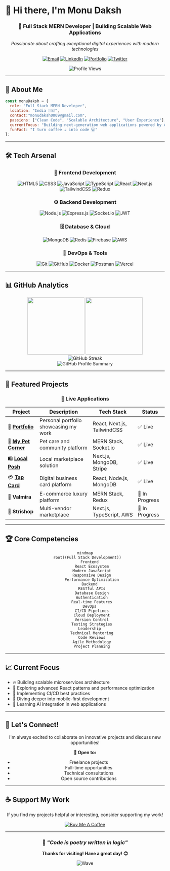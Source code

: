 # 👋 Hi there, I'm **Monu Daksh**

<div align="center">
  
  ### 🚀 Full Stack MERN Developer | Building Scalable Web Applications
  
  *Passionate about crafting exceptional digital experiences with modern technologies*
  
[![Email](https://img.shields.io/badge/Email-D14836?style=for-the-badge&logo=gmail&logoColor=white)](mailto:monudaksh0009@gmail.com)
[![LinkedIn](https://img.shields.io/badge/LinkedIn-0077B5?style=for-the-badge&logo=linkedin&logoColor=white)](https://www.linkedin.com/in/monu-daksh/)
[![Portfolio](https://img.shields.io/badge/Portfolio-000000?style=for-the-badge&logo=vercel&logoColor=white)](https://monu-daksh.vercel.app/)
[![Twitter](https://img.shields.io/badge/Twitter-1DA1F2?style=for-the-badge&logo=twitter&logoColor=white)](https://x.com/monu__daksh)

  
  ![Profile Views](https://komarev.com/ghpvc/?username=monu-daksh&color=blueviolet&style=for-the-badge)
  
</div>

---

## 🎯 **About Me**

```javascript
const monuDaksh = {
  role: "Full Stack MERN Developer",
  location: "India 🇮🇳",
  contact:"monudaksh0009@gmail.com",
  passions: ["Clean Code", "Scalable Architecture", "User Experience"],
  currentFocus: "Building next-generation web applications powered by AI",
  funFact: "I turn coffee ☕ into code 💻"
};
```

---

## 🛠️ **Tech Arsenal**

<div align="center">

### 🎨 **Frontend Development**
![HTML5](https://img.shields.io/badge/HTML5-E34F26?style=for-the-badge&logo=html5&logoColor=white)
![CSS3](https://img.shields.io/badge/CSS3-1572B6?style=for-the-badge&logo=css3&logoColor=white)
![JavaScript](https://img.shields.io/badge/JavaScript-F7DF1E?style=for-the-badge&logo=javascript&logoColor=black)
![TypeScript](https://img.shields.io/badge/TypeScript-007ACC?style=for-the-badge&logo=typescript&logoColor=white)
![React](https://img.shields.io/badge/React-20232A?style=for-the-badge&logo=react&logoColor=61DAFB)
![Next.js](https://img.shields.io/badge/Next.js-000000?style=for-the-badge&logo=next.js&logoColor=white)
![TailwindCSS](https://img.shields.io/badge/Tailwind_CSS-38B2AC?style=for-the-badge&logo=tailwind-css&logoColor=white)
![Redux](https://img.shields.io/badge/Redux-593D88?style=for-the-badge&logo=redux&logoColor=white)

### ⚙️ **Backend Development**
![Node.js](https://img.shields.io/badge/Node.js-43853D?style=for-the-badge&logo=node.js&logoColor=white)
![Express.js](https://img.shields.io/badge/Express.js-404D59?style=for-the-badge)
![Socket.io](https://img.shields.io/badge/Socket.io-black?style=for-the-badge&logo=socket.io&badgeColor=010101)
![JWT](https://img.shields.io/badge/JWT-black?style=for-the-badge&logo=JSON%20web%20tokens)

### 🗄️ **Database & Cloud**
![MongoDB](https://img.shields.io/badge/MongoDB-4EA94B?style=for-the-badge&logo=mongodb&logoColor=white)
![Redis](https://img.shields.io/badge/Redis-DC382D?style=for-the-badge&logo=redis&logoColor=white)
![Firebase](https://img.shields.io/badge/Firebase-039BE5?style=for-the-badge&logo=Firebase&logoColor=white)
![AWS](https://img.shields.io/badge/Amazon_AWS-232F3E?style=for-the-badge&logo=amazon-aws&logoColor=white)

### 🔧 **DevOps & Tools**
![Git](https://img.shields.io/badge/Git-F05032?style=for-the-badge&logo=git&logoColor=white)
![GitHub](https://img.shields.io/badge/GitHub-100000?style=for-the-badge&logo=github&logoColor=white)
![Docker](https://img.shields.io/badge/Docker-2496ED?style=for-the-badge&logo=docker&logoColor=white)
![Postman](https://img.shields.io/badge/Postman-FF6C37?style=for-the-badge&logo=postman&logoColor=white)
![Vercel](https://img.shields.io/badge/Vercel-000000?style=for-the-badge&logo=vercel&logoColor=white)

</div>

---

## 📊 **GitHub Analytics**

<div align="center">
  <img height="180em" src="https://github-readme-stats.vercel.app/api?username=monu-daksh&show_icons=true&theme=tokyonight&include_all_commits=true&count_private=true"/>
  <img height="180em" src="https://github-readme-stats.vercel.app/api/top-langs/?username=monu-daksh&layout=compact&langs_count=8&theme=tokyonight"/>
</div>

<div align="center">
  <img src="https://github-readme-streak-stats.herokuapp.com/?user=monu-daksh&theme=tokyonight" alt="GitHub Streak"/>
</div>

<div align="center">
  <img src="https://github-profile-summary-cards.vercel.app/api/cards/profile-details?username=monu-daksh&theme=tokyonight" alt="GitHub Profile Summary"/>
</div>

---

## 🚀 **Featured Projects**

<div align="center">

### 🌟 **Live Applications**

| Project | Description | Tech Stack | Status |
|---------|-------------|------------|--------|
| 🎯 **[Portfolio](https://monu-daksh.vercel.app/)** | Personal portfolio showcasing my work | React, Next.js, TailwindCSS | ✅ Live |
| 🐾 **[My Pet Corner](https://www.mypetcorner.app/)** | Pet care and community platform | MERN Stack, Socket.io | ✅ Live |
| 🛍️ **[Local Posh](https://localposh.com/)** | Local marketplace solution | Next.js, MongoDB, Stripe | ✅ Live |
| 💳 **[Tap Card](https://www.tapcard.co.in/)** | Digital business card platform | React, Node.js, MongoDB | ✅ Live |
| 💎 **Valmira** | E-commerce luxury platform | MERN Stack, Redux | 🚧 In Progress |
| 🛒 **Strishop** | Multi-vendor marketplace | Next.js, TypeScript, AWS | 🚧 In Progress |

</div>

---

## 🏆 **Core Competencies**

<div align="center">

```mermaid
mindmap
  root((Full Stack Development))
    Frontend
      React Ecosystem
      Modern JavaScript
      Responsive Design
      Performance Optimization
    Backend
      RESTful APIs
      Database Design
      Authentication
      Real-time Features
    DevOps
      CI/CD Pipelines
      Cloud Deployment
      Version Control
      Testing Strategies
    Leadership
      Technical Mentoring
      Code Reviews
      Agile Methodology
      Project Planning
```

</div>

---

## 📈 **Current Focus**

- 🔥 Building scalable microservices architecture
- 🎨 Exploring advanced React patterns and performance optimization
- 🚀 Implementing CI/CD best practices
- 📱 Diving deeper into mobile-first development
- 🤖 Learning AI integration in web applications

---

## 🎯 **Let's Connect!**

<div align="center">

I'm always excited to collaborate on innovative projects and discuss new opportunities!

**💬 Open to:**
- Freelance projects
- Full-time opportunities
- Technical consultations
- Open source contributions

</div>

---

## ☕ **Support My Work**

<div align="center">

If you find my projects helpful or interesting, consider supporting my work!

[![Buy Me A Coffee](https://img.shields.io/badge/Buy_Me_A_Coffee-FFDD00?style=for-the-badge&logo=buy-me-a-coffee&logoColor=black)](https://www.buymeacoffee.com/monudaksh)

</div>

---

<div align="center">
  
  ### 💫 *"Code is poetry written in logic"*
  
  **Thanks for visiting! Have a great day! 😊**
  
  ![Wave](https://raw.githubusercontent.com/mayhemantt/mayhemantt/Update/svg/Bottom.svg)
  
</div>
